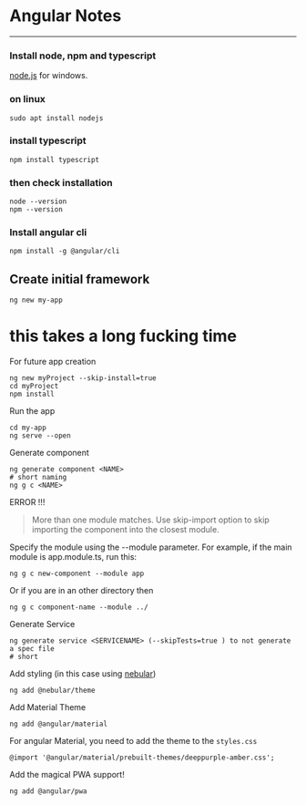 # Angular Notes  
---  

### Install node, npm and typescript

[node.js](https://node.js) for windows.

### on linux  

	sudo apt install nodejs  

### install typescript  

    npm install typescript

### then check installation  

    node --version
    npm --version


### Install angular cli  

	npm install -g @angular/cli  

## Create initial framework  
	
	ng new my-app  
  # this takes a long fucking time
    

For future app creation 

```
ng new myProject --skip-install=true
cd myProject
npm install
```


Run the app	

	cd my-app
	ng serve --open
	

Generate component  

    ng generate component <NAME>
    # short naming  
    ng g c <NAME>

ERROR !!!  
> More than one module matches. Use skip-import option to skip importing the component into the closest module.

Specify the module using the --module parameter. For example, if the main module is app.module.ts, run this:  


	ng g c new-component --module app
	
Or if you are in an other directory then  

	ng g c component-name --module ../

Generate Service  

	ng generate service <SERVICENAME> (--skipTests=true ) to not generate a spec file
	# short 

Add styling  (in this case using [nebular](https://akveo.github.io/nebular/))   

		
    ng add @nebular/theme

Add Material Theme  

  	ng add @angular/material


For angular Material, you need to add the theme to the `styles.css`  

	@import '@angular/material/prebuilt-themes/deeppurple-amber.css';

Add the magical PWA support!   

    ng add @angular/pwa
     
